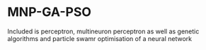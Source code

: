 # MNP-GA-PSO
Included is perceptron, multineuron perceptron as well as genetic algorithms and particle swamr optimisation of a neural network
